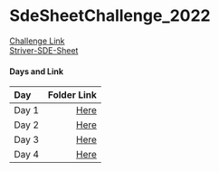 # SdeSheetChallenge_2022

 [Challenge Link](https://takeuforward.org/uncategorized/strivers-sde-sheet-challenge/)
 <br>
 [Striver-SDE-Sheet](https://takeuforward.org/interviews/strivers-sde-sheet-top-coding-interview-problems/)
<br>

#### Days and Link
Day | Folder Link
:------------- | -------------:
Day 1 |  [Here](https://github.com/pankajsingh016/SdeSheetChallenge_2022/tree/main/Day%201)
Day 2 |   [Here](https://github.com/pankajsingh016/SdeSheetChallenge_2022/tree/main/Day%202)
Day 3 | [Here]()
Day 4 | [Here]()